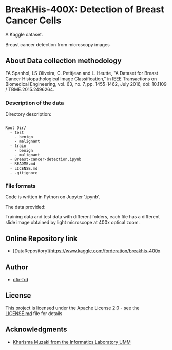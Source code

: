 # BreaKHis-400X: Detection of Breast Cancer Cells

A Kaggle dataset.

Breast cancer detection from microscopy images


## About Data collection methodology

FA Spanhol, LS Oliveira, C. Petitjean and L. Heutte, "A Dataset for Breast Cancer Histopathological Image Classification," in IEEE Transactions on Biomedical Engineering, vol. 63, no. 7, pp. 1455-1462, July 2016, doi: 10.1109 / TBME.2015.2496264.


### Description of the data

Directory description:

```

Root Dir/
  - test
    - benign
    - malignant
  - train
    - benign
    - malignant
  - Breast-cancer-detection.ipynb
  - README.md
  - LICENSE.md
  - .gitignore

```


### File formats

Code is written in Python on Jupyter '.ipynb'.

The data provided:

Training data and test data with different folders, each file has a different slide image obtained by light microscope at 400x optical zoom.


## Online Repository link

* [DataRepository](https://www.kaggle.com/forderation/breakhis-400x

## Author

* [ofir-frd](https://github.com/ofir-frd)


## License

This project is licensed under the Apache License 2.0 - see the [LICENSE.md](https://github.com/ofir-frd/BreaKHis-400X/blob/main/LICENSE) file for details

## Acknowledgments

* [Kharisma Muzaki from the Informatics Laboratory UMM](https://www.kaggle.com/forderation)
